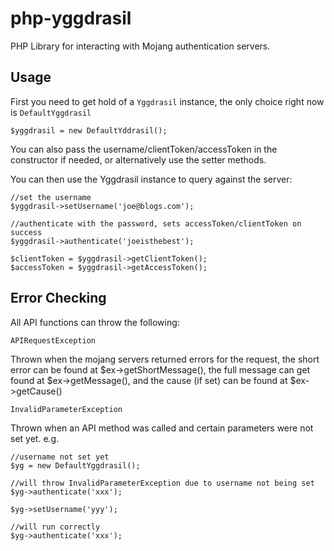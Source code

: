 php-yggdrasil
=============

PHP Library for interacting with Mojang authentication servers.

Usage
-----

First you need to get hold of a `Yggdrasil` instance, the only choice right now is `DefaultYggdrasil`

    $yggdrasil = new DefaultYddrasil();
    
You can also pass the username/clientToken/accessToken in the constructor if needed, or alternatively use the setter methods.

You can then use the Yggdrasil instance to query against the server:

    //set the username
    $yggdrasil->setUsername('joe@blogs.com');
    
    //authenticate with the password, sets accessToken/clientToken on success
    $yggdrasil->authenticate('joeisthebest');
    
    $clientToken = $yggdrasil->getClientToken();
    $accessToken = $yggdrasil->getAccessToken();
    
Error Checking
--------------

All API functions can throw the following:

`APIRequestException`

Thrown when the mojang servers returned errors for the request, 
the short error can be found at $ex->getShortMessage(), 
the full message can get found at $ex->getMessage(),
and the cause (if set) can be found at $ex->getCause()

`InvalidParameterException`

Thrown when an API method was called and certain parameters were not set yet. e.g.
    
    //username not set yet
    $yg = new DefaultYggdrasil();
    
    //will throw InvalidParameterException due to username not being set
    $yg->authenticate('xxx');
    
    $yg->setUsername('yyy');
    
    //will run correctly
    $yg->authenticate('xxx');